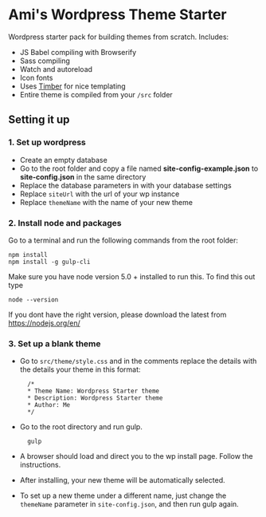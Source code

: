 # Ami's Wordpress Theme Starter

Wordpress starter pack for building themes from scratch. Includes:

* JS Babel compiling with Browserify
* Sass compiling
* Watch and autoreload
* Icon fonts
* Uses [Timber](https://www.upstatement.com/timber/) for nice templating
* Entire theme is compiled from your ```/src``` folder

## Setting it up


### 1. Set up wordpress
* Create an empty database
* Go to the root folder and copy a file named
	**site-config-example.json** to **site-config.json** in the same directory
* Replace the database parameters in with your database settings
* Replace ```siteUrl``` with the url of your wp instance
* Replace ```themeName``` with the name of your new theme

### 2. Install node and packages

Go to a terminal and run the following commands from the root folder:

	npm install
	npm install -g gulp-cli
	
Make sure you have node version 5.0 + installed to run this. To find this out type

	node --version
	
If you dont have the right version, please download the latest from <https://nodejs.org/en/>

### 3. Set up a blank theme
* Go to ```src/theme/style.css``` and in the comments replace the details with the details your theme in this format:

	
		/*
		* Theme Name: Wordpress Starter theme
		* Description: Wordpress Starter theme
		* Author: Me
		*/


* Go to the root directory and run gulp.


		gulp


* A browser should load and direct you to the wp install page. Follow the instructions.

* After installing, your new theme will be automatically selected.
* To set up a new theme under a different name, just change the ```themeName``` parameter in ```site-config.json```, and then run gulp again.

	
	